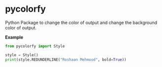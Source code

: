 # pycolorfy
Python Package to change the color of output and change the background color of output.

**Example**
```py
from pycolorfy import Style

style = Style()
print(style.REDUNDERLINE("Roshaan Mehmood", bold=True))
```
